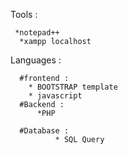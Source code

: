 
  Tools : 

     *notepad++ 
      *xampp localhost
   
Languages :

      #frontend :
		* BOOTSTRAP template 
		* javascript
      #Backend :
	      *PHP
	
      #Database :
    	      * SQL Query
